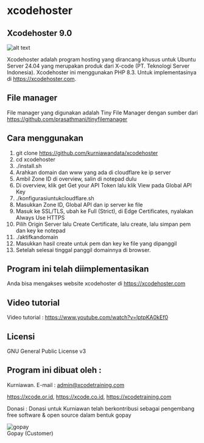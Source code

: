 # xcodehoster

Xcodehoster 9.0
--------------------
![alt text](http://xcode.or.id/04_small-logo.png)

Xcodehoster adalah program hosting yang dirancang khusus untuk Ubuntu Server 24.04 yang merupakan produk dari X-code (PT. Teknologi Server Indonesia).
Xcodehoster ini menggunakan PHP 8.3. Untuk implementasinya di https://xcodehoster.com.

File manager
------------
File manager yang digunakan adalah Tiny File Manager dengan sumber dari https://github.com/prasathmani/tinyfilemanager

Cara menggunakan
----------------
1. git clone https://github.com/kurniawandata/xcodehoster
2. cd xcodehoster
3. ./install.sh
4. Arahkan domain dan www yang ada di cloudflare ke ip server 
5. Ambil Zone ID di overview, salin di notepad dulu
6. Di overview, klik get Get your API Token lalu klik View pada Global API Key
7. ./konfigurasiuntukcloudflare.sh
8. Masukkan Zone ID, Global API dan ip server ke file
9. Masuk ke SSL/TLS, ubah ke Full (Strict), di Edge Certificates, nyalakan Always Use HTTPS
10. Pilih Origin Server lalu Create Certificate, lalu create, lalu simpan pem dan key ke notepad
11. ./aktifkandomain
12. Masukkan hasil create untuk pem dan key ke file yang dipanggil
13. Setelah selesai tinggal panggil domainnya di browser.

Program ini telah diimplementasikan
-------------------------------
Anda bisa mengakses website xcodehoster di https://xcodehoster.com

Video tutorial
----------------
Video tutorial : https://www.youtube.com/watch?v=lptpKA0kEf0

Licensi
-------
GNU General Public License v3

Program ini dibuat oleh :
--------------------------------------------
Kurniawan. E-mail : admin@xcodetraining.com

https://xcode.or.id, https://xcode.co.id, https://xcodetraining.com


Donasi :
Donasi untuk Kurniawan telah berkontribusi sebagai pengembang free software & open source dalam bentuk gopay<br />

 <img src="https://xcode.co.id/qrcodex2.png" alt="gopay"> <br />
 Gopay (Customer)
